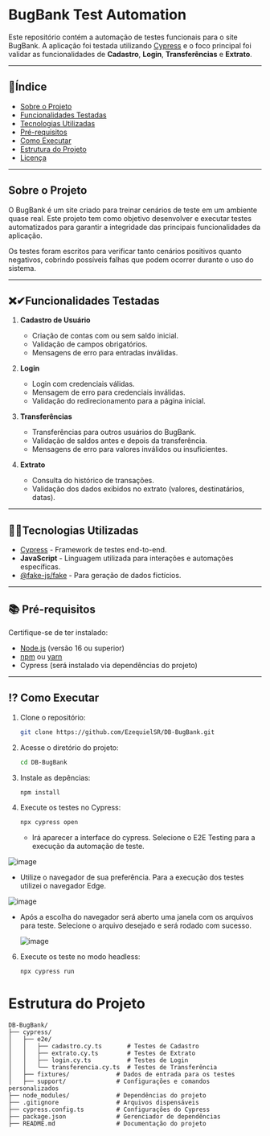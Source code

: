# **BugBank Test Automation**

Este repositório contém a automação de testes funcionais para o site BugBank. A aplicação foi testada utilizando [Cypress](https://www.cypress.io/) e o foco principal foi validar as funcionalidades de **Cadastro**, **Login**, **Transferências** e **Extrato**.

---

## **📖Índice**
- [Sobre o Projeto](#sobre-o-projeto)
- [Funcionalidades Testadas](#funcionalidades-testadas)
- [Tecnologias Utilizadas](#tecnologias-utilizadas)
- [Pré-requisitos](#pré-requisitos)
- [Como Executar](#como-executar)
- [Estrutura do Projeto](#estrutura-do-projeto)
- [Licença](#licença)

---

## **Sobre o Projeto**
O BugBank é um site criado para treinar cenários de teste em um ambiente quase real. Este projeto tem como objetivo desenvolver e executar testes automatizados para garantir a integridade das principais funcionalidades da aplicação.

Os testes foram escritos para verificar tanto cenários positivos quanto negativos, cobrindo possíveis falhas que podem ocorrer durante o uso do sistema.

---

## **❌✔Funcionalidades Testadas**

1. **Cadastro de Usuário**
   - Criação de contas com ou sem saldo inicial.
   - Validação de campos obrigatórios.
   - Mensagens de erro para entradas inválidas.

2. **Login**
   - Login com credenciais válidas.
   - Mensagem de erro para credenciais inválidas.
   - Validação do redirecionamento para a página inicial.

3. **Transferências**
   - Transferências para outros usuários do BugBank.
   - Validação de saldos antes e depois da transferência.
   - Mensagens de erro para valores inválidos ou insuficientes.

4. **Extrato**
   - Consulta do histórico de transações.
   - Validação dos dados exibidos no extrato (valores, destinatários, datas).

---

## **👩‍💻Tecnologias Utilizadas**

- [Cypress](https://www.cypress.io/) - Framework de testes end-to-end.
- **JavaScript** - Linguagem utilizada para interações e automações específicas.
- [@fake-js/fake](https://www.npmjs.com/package/@fake-js/faker) - Para geração de dados fictícios.

---

## **📚 Pré-requisitos**

Certifique-se de ter instalado:

- [Node.js](https://nodejs.org/) (versão 16 ou superior)
- [npm](https://www.npmjs.com/) ou [yarn](https://yarnpkg.com/)
- Cypress (será instalado via dependências do projeto)

---

## **⁉ Como Executar**

1. Clone o repositório:
   ```bash
   git clone https://github.com/EzequielSR/DB-BugBank.git
   ```

2. Acesse o diretório do projeto:
   ```bash
   cd DB-BugBank
   ```

3. Instale as depências:
   ```bash
   npm install
   ```
4. Execute os testes no Cypress:
   ```bash
   npx cypress open
   ```
   - Irá aparecer a interface do cypress. Selecione o E2E Testing para a execução da automação de teste.
   
![image](https://github.com/user-attachments/assets/7ca98352-69ad-4937-af3e-a6cfc78301a7)

   - Utilize o navegador de sua preferência. Para a execução dos testes utilizei o navegador Edge.

   ![image](https://github.com/user-attachments/assets/fef5f7c7-7a03-4466-a934-f3d973cc2d5c)

   - Após a escolha do navegador será aberto uma janela com os arquivos para teste. Selecione o arquivo desejado e será rodado com sucesso.

     ![image](https://github.com/user-attachments/assets/8fd5a7db-af2b-4335-8b72-6335a2ade9df)

6. Execute os teste no modo headless:
   ```bash
   npx cypress run
   ```

# **Estrutura do Projeto**
```plaintext
DB-BugBank/
├── cypress/
│   ├── e2e/
│   │   ├── cadastro.cy.ts       # Testes de Cadastro
│   │   ├── extrato.cy.ts        # Testes de Extrato
│   │   ├── login.cy.ts          # Testes de Login
│   │   └── transferencia.cy.ts  # Testes de Transferência
│   ├── fixtures/             # Dados de entrada para os testes
│   ├── support/              # Configurações e comandos personalizados
├── node_modules/             # Dependências do projeto
├── .gitignore                # Arquivos dispensáveis
├── cypress.config.ts         # Configurações do Cypress
├── package.json              # Gerenciador de dependências
├── README.md                 # Documentação do projeto
```
